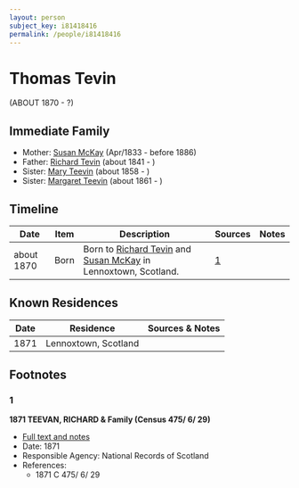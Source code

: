```yaml
---
layout: person
subject_key: i81418416
permalink: /people/i81418416
---
```


# Thomas Tevin
(ABOUT 1870 - ?)

## Immediate Family

* Mother: [Susan McKay](./@29671874@-susan-mckay-b1833-4-d1886.md) (Apr/1833 - before 1886)
* Father: [Richard Tevin](./@65007133@-richard-tevin-b1841-d.md) (about 1841 - )
* Sister: [Mary Teevin](./@39463713@-mary-teevin-b1858-d.md) (about 1858 - )
* Sister: [Margaret Teevin](./@7753096@-margaret-teevin-b1861-d.md) (about 1861 - )

## Timeline

Date | Item | Description | Sources | Notes
---|---|---|---|---
about 1870 | Born | Born to [Richard Tevin](./@65007133@-richard-tevin-b1841-d.md) and [Susan McKay](./@29671874@-susan-mckay-b1833-4-d1886.md) in Lennoxtown, Scotland. | [1](#1) | 

## Known Residences

Date | Residence | Sources & Notes
---|---|---
1871 | Lennoxtown, Scotland | 

## Footnotes

### 1

**1871 TEEVAN, RICHARD & Family (Census 475/ 6/ 29)**

* [Full text and notes](../sources/@72260298@-1871-teevan,-richard-&-family-census-475-6-29-.md)
* Date: 1871
* Responsible Agency: National Records of Scotland
* References: 
  * 1871 C 475/ 6/ 29

